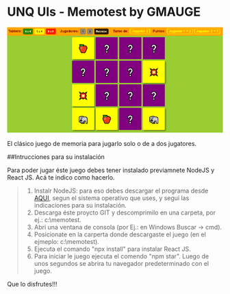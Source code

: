# UNQ UIs - Memotest by GMAUGE

![Snapshoot del juego](./snapShoot.png)

El clásico juego de memoria para jugarlo solo o de a dos jugatores.

##Intrucciones para su instalación

Para poder jugar éste juego debes tener instalado previamnete NodeJS y React JS. Acá te indico como hacerlo.

>1) Instalr NodeJS: para eso debes descargar el programa desde [AQUI](https://nodejs.org/en/download/), segun el sistema operativo que uses, y segui las indicaciones para su instalación.
>2) Descarga éste proycto GIT y descomprimilo en una carpeta, por ej.: c:\memotest.
>3) Abri una ventana de consola (por Ej.: en Windows Buscar -> cmd).
>4) Posicionate en la carperta donde descargaste el juego (en el ejmeplo: c:\memotest).
>5) Ejecuta el comando "npx install" para instalar React JS.
>6) Para iniciar le juego ejecuta el comendo "npm star". Luego de unos segundos se abrira tu navegador predeterminado con el juego.

Que lo disfrutes!!!